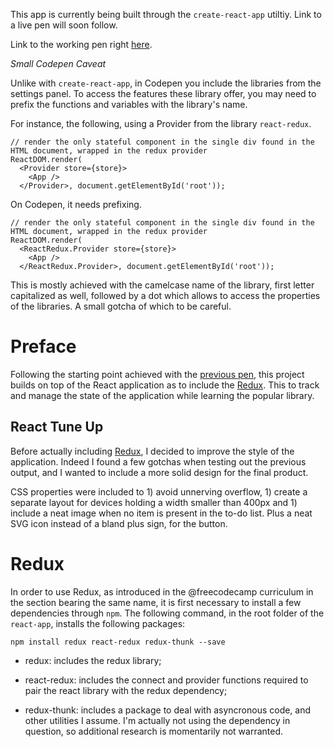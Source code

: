 This app is currently being built through the `create-react-app` utiltiy. Link to a live pen will soon follow.

Link to the working pen right [here](https://codepen.io/borntofrappe/full/GBqMdJ/).

_Small Codepen Caveat_

Unlike with `create-react-app`, in Codepen you include the libraries from the settings panel. To access the features these library offer, you may need to prefix the functions and variables with the library's name.

For instance, the following, using a Provider from the library `react-redux`.

```JS
// render the only stateful component in the single div found in the HTML document, wrapped in the redux provider
ReactDOM.render(
  <Provider store={store}>
    <App />
  </Provider>, document.getElementById('root'));
```

On Codepen, it needs prefixing.

```JS
// render the only stateful component in the single div found in the HTML document, wrapped in the redux provider
ReactDOM.render(
  <ReactRedux.Provider store={store}>
    <App />
  </ReactRedux.Provider>, document.getElementById('root'));
```

This is mostly achieved with the camelcase name of the library, first letter capitalized as well, followed by a dot which allows to access the properties of the libraries. A small gotcha of which to be careful.


# Preface

Following the starting point achieved with the [previous pen](https://codepen.io/borntofrappe/full/jpqLer/), this project builds on top of the React application as to include the [Redux](https://redux.js.org/). This to track and manage the state of the application while learning the popular library.

## React Tune Up

Before actually including [Redux](https://redux.js.org/), I decided to improve the style of the application. Indeed I found a few gotchas when testing out the previous output, and I wanted to include a more solid design for the final product.

CSS properties were included to 1) avoid unnerving overflow, 1) create a separate layout for devices holding a width smaller than 400px and 1) include a neat image when no item is present in the to-do list. Plus a neat SVG icon instead of a bland plus sign, for the button.

# Redux

In order to use Redux, as introduced in the @freecodecamp curriculum in the section bearing the same name, it is first necessary to install a few dependencies through `npm`. The following command, in the root folder of the `react-app`, installs the following packages:

```code
npm install redux react-redux redux-thunk --save
```

- redux: includes the redux library;

- react-redux: includes the connect and provider functions required to pair the react library with the redux dependency;

- redux-thunk: includes a package to deal with asyncronous code, and other utilities I assume. I'm actually not using the dependency in question, so additional research is momentarily not warranted.

<!-- 
add notes on using Redux in the application
notes delayed to a future update as the project proved to be more challenging than anticipated
-->